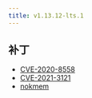 ```yaml
---
title: v1.13.12-lts.1
---
```


## 补丁

- [CVE-2020-8558](/zh/docs/patches/cve-2020-8558/)
- [CVE-2021-3121](/zh/docs/patches/cve-2021-3121/)
- [nokmem](/zh/docs/patches/nokmem/)
